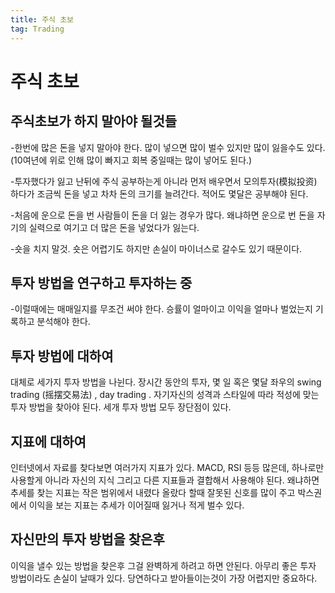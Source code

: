 ```yaml
---
title: 주식 초보 
tag: Trading
---
```


# 주식 초보



## 주식초보가 하지 말아야 될것들

-한번에 많은 돈을 넣지 말아야 한다. 많이 넣으면 많이 벌수 있지만 많이 잃을수도 있다. (10여년에 위로 인해 많이 빠지고 회복 중일때는 많이 넣어도 된다.)

-투자했다가 잃고 난뒤에 주식 공부하는게 아니라 먼저 배우면서 모의투자(模拟投资) 하다가 조금씩 돈을 넣고 차차 돈의 크기를 늘려간다. 적어도 몇달은 공부해야 된다.

-처음에 운으로 돈을 번 사람들이 돈을 더 잃는 경우가 많다. 왜냐하면 운으로 번 돈을 자기의 실력으로 여기고 더 많은 돈을 넣었다가 잃는다. 

-숏을 치지 말것. 숏은 어렵기도 하지만 손실이 마이너스로 갈수도 있기 때문이다.



## 투자 방법을 연구하고 투자하는 중

-이럴때에는 매매일지를 무조건 써야 한다. 승률이 얼마이고 이익을 얼마나 벌었는지 기록하고 분석해야 한다.



## 투자 방법에 대하여

대체로 세가지 투자 방법을 나뉜다. 장시간 동안의 투자, 몇 일 혹은 몇달 좌우의 swing trading (摇摆交易法) , day trading . 자기자신의 성격과 스타일에 따라 적성에 맞는 투자 방법을 찾아야 된다. 세개 투자 방법 모두 장단점이 있다.



## 지표에 대하여

인터넷에서 자료를 찾다보면 여러가지 지표가 있다. MACD, RSI 등등 많은데, 하나로만 사용할게 아니라 자신의 지식 그리고 다른 지표들과 결합해서 사용해야 된다. 왜냐하면 추세를 찾는 지표는 작은 범위에서 내렸다 올랐다 할때 잘못된 신호를 많이 주고 박스권에서 이익을 보는 지표는 추세가 이어질때 잃거나 적게 벌수 있다.



## 자신만의 투자 방법을 찾은후

이익을 낼수 있는 방법을 찾은후 그걸 완벽하게 하려고 하면 안된다. 아무리 좋은 투자 방법이라도 손실이 날때가 있다. 당연하다고 받아들이는것이 가장 어렵지만 중요하다.